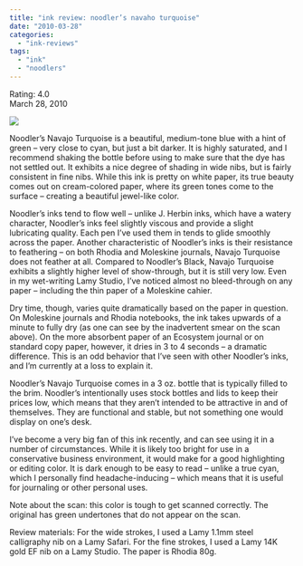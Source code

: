 ```yaml
---
title: "ink review: noodler’s navaho turquoise"
date: "2010-03-28"
categories: 
  - "ink-reviews"
tags: 
  - "ink"
  - "noodlers"
---
```


Rating: 4.0  
March 28, 2010

[![](http://s3.media.squarespace.com/production/1431296/16917466/_PYw92neEA7o/TP-DpHqzL9I/AAAAAAAAALg/Uw6wMIAwUW4/s1600/navajo%2B1.jpg)](http://s3.media.squarespace.com/production/1431296/16917466/_PYw92neEA7o/TP-DpHqzL9I/AAAAAAAAALg/Uw6wMIAwUW4/s1600/navajo%2B1.jpg)

  
Noodler’s Navajo Turquoise is a beautiful, medium-tone blue with a hint of green – very close to cyan, but just a bit darker. It is highly saturated, and I recommend shaking the bottle before using to make sure that the dye has not settled out. It exhibits a nice degree of shading in wide nibs, but is fairly consistent in fine nibs. While this ink is pretty on white paper, its true beauty comes out on cream-colored paper, where its green tones come to the surface – creating a beautiful jewel-like color.

Noodler’s inks tend to flow well – unlike J. Herbin inks, which have a watery character, Noodler’s inks feel slightly viscous and provide a slight lubricating quality. Each pen I’ve used them in tends to glide smoothly across the paper. Another characteristic of Noodler’s inks is their resistance to feathering – on both Rhodia and Moleskine journals, Navajo Turquoise does not feather at all. Compared to Noodler’s Black, Navajo Turquoise exhibits a slightly higher level of show-through, but it is still very low. Even in my wet-writing Lamy Studio, I’ve noticed almost no bleed-through on any paper – including the thin paper of a Moleskine cahier.

Dry time, though, varies quite dramatically based on the paper in question. On Moleskine journals and Rhodia notebooks, the ink takes upwards of a minute to fully dry (as one can see by the inadvertent smear on the scan above). On the more absorbent paper of an Ecosystem journal or on standard copy paper, however, it dries in 3 to 4 seconds – a dramatic difference. This is an odd behavior that I’ve seen with other Noodler’s inks, and I’m currently at a loss to explain it.

Noodler’s Navajo Turquoise comes in a 3 oz. bottle that is typically filled to the brim. Noodler’s intentionally uses stock bottles and lids to keep their prices low, which means that they aren’t intended to be attractive in and of themselves. They are functional and stable, but not something one would display on one’s desk.

I’ve become a very big fan of this ink recently, and can see using it in a number of circumstances. While it is likely too bright for use in a conservative business environment, it would make for a good highlighting or editing color. It is dark enough to be easy to read – unlike a true cyan, which I personally find headache-inducing – which means that it is useful for journaling or other personal uses.

Note about the scan: this color is tough to get scanned correctly. The original has green undertones that do not appear on the scan.

Review materials: For the wide strokes, I used a Lamy 1.1mm steel calligraphy nib on a Lamy Safari. For the fine strokes, I used a Lamy 14K gold EF nib on a Lamy Studio. The paper is Rhodia 80g.
